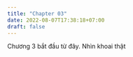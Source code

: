 ```yaml
---
title: "Chapter 03"
date: 2022-08-07T17:38:18+07:00
draft: false
---
```


Chương 3 bắt đầu từ đây. Nhìn khoai thật